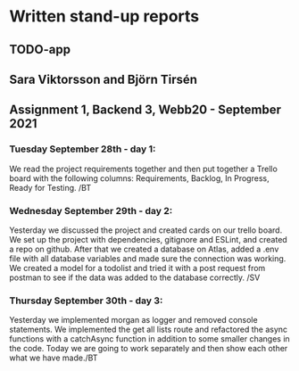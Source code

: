 # Written stand-up reports

## TODO-app

## Sara Viktorsson and Björn Tirsén

## Assignment 1, Backend 3, Webb20 - September 2021

### Tuesday September 28th - day 1:

We read the project requirements together and then put together a Trello board with the following columns: Requirements, Backlog, In Progress, Ready for Testing. /BT

### Wednesday September 29th - day 2:

Yesterday we discussed the project and created cards on our trello board. We set up the project with dependencies, gitignore and ESLint, and created a repo on github. After that we created a database on Atlas, added a .env file with all database variables and made sure the connection was working. We created a model for a todolist and tried it with a post request from postman to see if the data was added to the database correctly. /SV

### Thursday September 30th - day 3:

Yesterday we implemented morgan as logger and removed console statements. We implemented the get all lists route and refactored the async functions with a catchAsync function in addition to some smaller changes in the code. Today we are going to work separately and then show each other what we have made./BT
